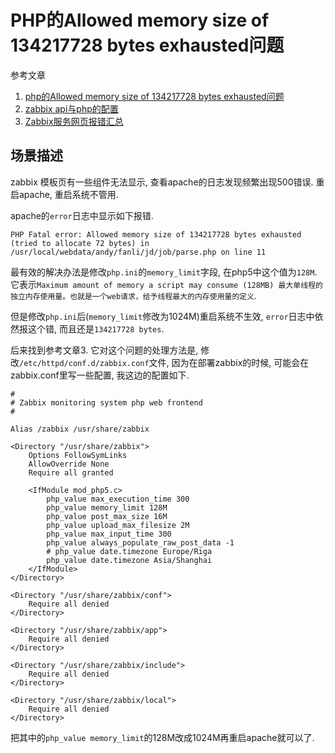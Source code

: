 # PHP的Allowed memory size of 134217728 bytes exhausted问题

参考文章

1. [php的Allowed memory size of 134217728 bytes exhausted问题](https://blog.csdn.net/qdujunjie/article/details/43672579)
2. [zabbix api与php的配置](http://blog.51cto.com/caiguangguang/1407422)
3. [Zabbix服务网页报错汇总](https://www.cnblogs.com/bananaaa/archive/2017/11/21/7874978.html)

## 场景描述

zabbix 模板页有一些组件无法显示, 查看apache的日志发现频繁出现500错误. 重启apache, 重启系统不管用.

apache的`error`日志中显示如下报错.

```
PHP Fatal error: Allowed memory size of 134217728 bytes exhausted (tried to allocate 72 bytes) in /usr/local/webdata/andy/fanli/jd/job/parse.php on line 11
```

最有效的解决办法是修改`php.ini`的`memory_limit`字段, 在php5中这个值为`128M`. 它表示`Maximum amount of memory a script may consume (128MB) 最大单线程的独立内存使用量。也就是一个web请求，给予线程最大的内存使用量的定义`.

但是修改`php.ini`后(`memory_limit`修改为1024M)重启系统不生效, `error`日志中依然报这个错, 而且还是`134217728 bytes`.

后来找到参考文章3. 它对这个问题的处理方法是, 修改`/etc/httpd/conf.d/zabbix.conf`文件, 因为在部署zabbix的时候, 可能会在zabbix.conf里写一些配置, 我这边的配置如下.

```
#
# Zabbix monitoring system php web frontend
#

Alias /zabbix /usr/share/zabbix

<Directory "/usr/share/zabbix">
    Options FollowSymLinks
    AllowOverride None
    Require all granted

    <IfModule mod_php5.c>
        php_value max_execution_time 300
        php_value memory_limit 128M
        php_value post_max_size 16M
        php_value upload_max_filesize 2M
        php_value max_input_time 300
        php_value always_populate_raw_post_data -1
        # php_value date.timezone Europe/Riga
        php_value date.timezone Asia/Shanghai
    </IfModule>
</Directory>

<Directory "/usr/share/zabbix/conf">
    Require all denied
</Directory>

<Directory "/usr/share/zabbix/app">
    Require all denied
</Directory>

<Directory "/usr/share/zabbix/include">
    Require all denied
</Directory>

<Directory "/usr/share/zabbix/local">
    Require all denied
</Directory>
```

把其中的`php_value memory_limit`的128M改成1024M再重启apache就可以了.